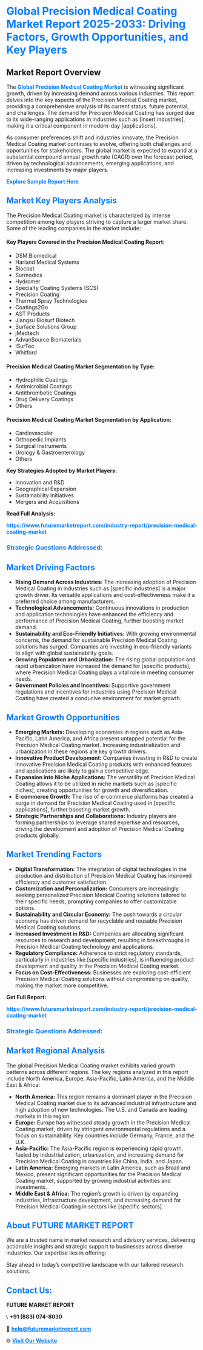 <h1 style="color: #007BFF;">Global Precision Medical Coating Market Report 2025-2033: Driving Factors, Growth Opportunities, and Key Players</h1>

<section id="overview">
<h2>Market Report Overview</h2>
<p>The <a href="https://www.futuremarketreport.com/industry-report/precision-medical-coating-market" style="color: #007BFF; text-decoration: none;"><strong>Global Precision Medical Coating Market</strong></a> is witnessing significant growth, driven by increasing demand across various industries. This report delves into the key aspects of the Precision Medical Coating market, providing a comprehensive analysis of its current status, future potential, and challenges. The demand for Precision Medical Coating has surged due to its wide-ranging applications in industries such as [insert industries], making it a critical component in modern-day [applications].</p>
<p>As consumer preferences shift and industries innovate, the Precision Medical Coating market continues to evolve, offering both challenges and opportunities for stakeholders. The global market is expected to expand at a substantial compound annual growth rate (CAGR) over the forecast period, driven by technological advancements, emerging applications, and increasing investments by major players.</p>
</section>

<section id="overview">
<p><a href="https://www.futuremarketreport.com/request-sample/reportId=77454" style="color: #007BFF; text-decoration: none;"><strong>Explore Sample Report Here</strong></a></p>
</section>

<section id="key-players">
<h2 style="color: #007BFF;">Market Key Players Analysis</h2>
<p>The Precision Medical Coating market is characterized by intense competition among key players striving to capture a larger market share. Some of the leading companies in the market include:</p>
<h4>Key Players Covered in the Precision Medical Coating Report:</h4>
<ul><li>DSM Biomedical</li><li>Harland Medical Systems</li><li>Biocoat</li><li>Surmodics</li><li>Hydromer</li><li>Specialty Coating Systems (SCS)</li><li>Precision Coating</li><li>Thermal Spray Technologies</li><li>Coatings2Go</li><li>AST Products</li><li>Jiangsu Biosurf Biotech</li><li>Surface Solutions Group</li><li>jMedtech</li><li>AdvanSource Biomaterials</li><li>ISurTec</li><li>Whitford</li></ul>
<h4>Precision Medical Coating Market Segmentation by Type:</h4>
<ul><li>Hydrophilic Coatings</li><li>Antimicrobial Coatings</li><li>Antithrombotic Coatings</li><li>Drug Delivery Coatings</li><li>Others</li></ul>

<h4>Precision Medical Coating Market Segmentation by Application:</h4>
<ul><li>Cardiovascular</li><li>Orthopedic Implants</li><li>Surgical Instruments</li><li>Urology &amp; Gastroenterology</li><li>Others</li></ul>
<p><strong>Key Strategies Adopted by Market Players:</strong></p>
<ul>
<li>Innovation and R&D</li>
<li>Geographical Expansion</li>
<li>Sustainability Initiatives</li>
<li>Mergers and Acquisitions</li>
</ul>
</section>

<section>
<p><strong>Read Full Analysis: </strong></p><a href="https://www.futuremarketreport.com/industry-report/precision-medical-coating-market" style="color: #007BFF; text-decoration: none;"><strong>https://www.futuremarketreport.com/industry-report/precision-medical-coating-market</strong></a>
<h3 style="color: #007BFF;">Strategic Questions Addressed:</h3>
</section>

<section id="driving-factors">
<h2 style="color: #007BFF;">Market Driving Factors</h2>
<ul>
<li><strong>Rising Demand Across Industries:</strong> The increasing adoption of Precision Medical Coating in industries such as [specific industries] is a major growth driver. Its versatile applications and cost-effectiveness make it a preferred choice among manufacturers.</li>
<li><strong>Technological Advancements:</strong> Continuous innovations in production and application technologies have enhanced the efficiency and performance of Precision Medical Coating, further boosting market demand.</li>
<li><strong>Sustainability and Eco-Friendly Initiatives:</strong> With growing environmental concerns, the demand for sustainable Precision Medical Coating solutions has surged. Companies are investing in eco-friendly variants to align with global sustainability goals.</li>
<li><strong>Growing Population and Urbanization:</strong> The rising global population and rapid urbanization have increased the demand for [specific products], where Precision Medical Coating plays a vital role in meeting consumer needs.</li>
<li><strong>Government Policies and Incentives:</strong> Supportive government regulations and incentives for industries using Precision Medical Coating have created a conducive environment for market growth.</li>
</ul>
</section>

<section id="growth-opportunities">
<h2 style="color: #007BFF;">Market Growth Opportunities</h2>
<ul>
<li><strong>Emerging Markets:</strong> Developing economies in regions such as Asia-Pacific, Latin America, and Africa present untapped potential for the Precision Medical Coating market. Increasing industrialization and urbanization in these regions are key growth drivers.</li>
<li><strong>Innovative Product Development:</strong> Companies investing in R&D to create innovative Precision Medical Coating products with enhanced features and applications are likely to gain a competitive edge.</li>
<li><strong>Expansion into Niche Applications:</strong> The versatility of Precision Medical Coating allows it to be utilized in niche markets such as [specific niches], creating opportunities for growth and diversification.</li>
<li><strong>E-commerce Growth:</strong> The rise of e-commerce platforms has created a surge in demand for Precision Medical Coating used in [specific applications], further boosting market growth.</li>
<li><strong>Strategic Partnerships and Collaborations:</strong> Industry players are forming partnerships to leverage shared expertise and resources, driving the development and adoption of Precision Medical Coating products globally.</li>
</ul>
</section>

<section id="trending-factors">
<h2 style="color: #007BFF;">Market Trending Factors</h2>
<ul>
<li><strong>Digital Transformation:</strong> The integration of digital technologies in the production and distribution of Precision Medical Coating has improved efficiency and customer satisfaction.</li>
<li><strong>Customization and Personalization:</strong> Consumers are increasingly seeking personalized Precision Medical Coating solutions tailored to their specific needs, prompting companies to offer customizable options.</li>
<li><strong>Sustainability and Circular Economy:</strong> The push towards a circular economy has driven demand for recyclable and reusable Precision Medical Coating solutions.</li>
<li><strong>Increased Investment in R&D:</strong> Companies are allocating significant resources to research and development, resulting in breakthroughs in Precision Medical Coating technology and applications.</li>
<li><strong>Regulatory Compliance:</strong> Adherence to strict regulatory standards, particularly in industries like [specific industries], is influencing product development and quality in the Precision Medical Coating market.</li>
<li><strong>Focus on Cost-Effectiveness:</strong> Businesses are exploring cost-efficient Precision Medical Coating solutions without compromising on quality, making the market more competitive.</li>
</ul>
</section>

<section>
<p><strong>Get Full Report: </strong></p><a href="https://www.futuremarketreport.com/industry-report/precision-medical-coating-market" style="color: #007BFF; text-decoration: none;"><strong>https://www.futuremarketreport.com/industry-report/precision-medical-coating-market</strong></a>
<h3 style="color: #007BFF;">Strategic Questions Addressed:</h3>
</section>


<section id="regional-analysis">
<h2 style="color: #007BFF;">Market Regional Analysis</h2>
<p>The global Precision Medical Coating market exhibits varied growth patterns across different regions. The key regions analyzed in this report include North America, Europe, Asia-Pacific, Latin America, and the Middle East & Africa:</p>
<ul>
<li><strong>North America:</strong> This region remains a dominant player in the Precision Medical Coating market due to its advanced industrial infrastructure and high adoption of new technologies. The U.S. and Canada are leading markets in this region.</li>
<li><strong>Europe:</strong> Europe has witnessed steady growth in the Precision Medical Coating market, driven by stringent environmental regulations and a focus on sustainability. Key countries include Germany, France, and the U.K.</li>
<li><strong>Asia-Pacific:</strong> The Asia-Pacific region is experiencing rapid growth, fueled by industrialization, urbanization, and increasing demand for Precision Medical Coating in countries like China, India, and Japan.</li>
<li><strong>Latin America:</strong> Emerging markets in Latin America, such as Brazil and Mexico, present significant opportunities for the Precision Medical Coating market, supported by growing industrial activities and investments.</li>
<li><strong>Middle East & Africa:</strong> The region’s growth is driven by expanding industries, infrastructure development, and increasing demand for Precision Medical Coating in sectors like [specific sectors].</li>
</ul>
</section>

<footer>
<h2 style="color: #007BFF;">About FUTURE MARKET REPORT</h2>
<p>We are a trusted name in market research and advisory services, delivering actionable insights and strategic support to businesses across diverse industries. Our expertise lies in offering:</p>

<p>Stay ahead in today’s competitive landscape with our tailored research solutions.</p>

<h2 style="color: #007BFF;">Contact Us:</h2>
<p><strong>FUTURE MARKET REPORT</strong></p>
<p>📞 <strong>+91 (883) 074-8030</strong></p>
<p>📧 <strong><a href="mailto:help@futuremarketreport.com" style="color: #007BFF;">help@futuremarketreport.com</a></strong></p>
<p>🌐 <strong><a href="https://www.futuremarketreport.com/" style="color: #007BFF;">Visit Our Website</a></strong></p>
</footer>